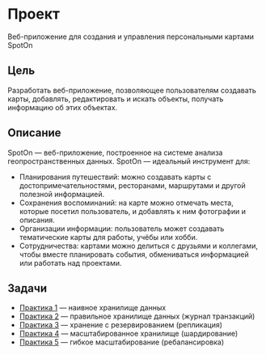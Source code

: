 # Проект

Веб-приложение для создания и управления персональными картами SpotOn

## Цель

Разработать веб-приложение, позволяющее пользователям создавать карты, добавлять, редактировать и искать объекты, получать информацию об этих объектах.

## Описание

SpotOn — веб-приложение, построенное на системе анализа геопространственных данных.
SpotOn — идеальный инструмент для:
- Планирования путешествий: можно создавать карты с достопримечательностями, ресторанами, маршрутами и другой полезной информацией.
- Сохранения воспоминаний: на карте можно отмечать места, которые посетил пользователь, и добавлять к ним фотографии и описания.
- Организации информации: пользователь может создавать тематические карты для работы, учёбы или хобби.
- Сотрудничества: картами можно делиться с друзьями и коллегами, чтобы вместе планировать события, обмениваться информацией или работать над проектами.

## Задачи

- [Практика 1](practice1.md) — наивное хранилище данных
- [Практика 2](practice2.md) — правильное хранилище данных (журнал транзакций)
- [Практика 3](practice3.md) — хранение с резервированием (репликация)
- [Практика 4](practice4.md) — масштабированное хранилище (шардирование)
- [Практика 5](practice5.md) — гибкое масштабирование (ребалансировка)





